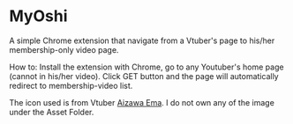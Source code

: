 # MyOshi
A simple Chrome extension that navigate from a Vtuber's page to his/her membership-only video page.

How to:
Install the extension with Chrome, go to any Youtuber's home page (cannot in his/her video). Click GET button and the page will automatically redirect to membership-video list.

The icon used is from Vtuber [Aizawa Ema]('https://www.youtube.com/channel/UCPkKpOHxEDcwmUAnRpIu-Ng). I do not own any of the image under the Asset Folder.